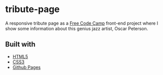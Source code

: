 # tribute-page

A responsive tribute page as a [Free Code Camp](https://www.freecodecamp.com/challenges/build-a-tribute-page) front-end project where I show some information about this genius jazz artist, Oscar Peterson.

## Built with
- [HTML5](https://developer.mozilla.org/es/docs/HTML/HTML5)
- [CSS3](https://developer.mozilla.org/es/docs/Web/CSS/CSS3)
- [Github Pages](https://pages.github.com/)
